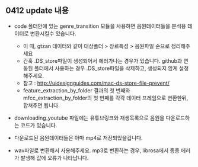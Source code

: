 ## 0412 update 내용

- code 폴더안에 있는 genre_transition 모듈을 사용하면 음원데이터들을 분석용 데이터로 변환시킬수 있습니다.
  - 이 때, gtzan 데이터와 같이 대상폴더 > 장르특성 > 음원파일 순으로 정리해주세요
  - 간혹 .DS_store파일이 생성되어서 에러가나는 경우가 있습니다. github과 연동된 폴더에서 사용하는 경우 .DS_store파일을 삭제하고, 생성되지 않게 설정해주세요.
  - 참고 : http://uidesignguides.com/mac-ds-store-file-prevent/
  - feature_extraction_by_folder 결과의 첫 번째와 mfcc_extraction_by_folder의 첫 번째를 각각 데이터 프레임으로 변환한뒤, 합쳐주면 됩니다.
  
 - downloading_youtube 파일에는 유튜브링크와 재생목록으로 음원을 다운로드하는 코드가 있습니다.
  - 다운로드된 음원데이터들은 아마 mp4로 저장되었을겁니다.
  - wav파일로 변환해서 사용해주세요. mp3로 변환하는 경우, librosa에서 종종 에러가 발생해 값에 오류가 나타납니다.
 
